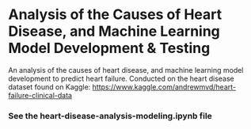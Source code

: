 # Analysis of the Causes of Heart Disease, and Machine Learning Model Development & Testing
 An analysis of the causes of heart disease, and machine learning model development to predict heart failure. 
 Conducted on the heart disease dataset found on Kaggle: https://www.kaggle.com/andrewmvd/heart-failure-clinical-data
 
 ### See the heart-disease-analysis-modeling.ipynb file
